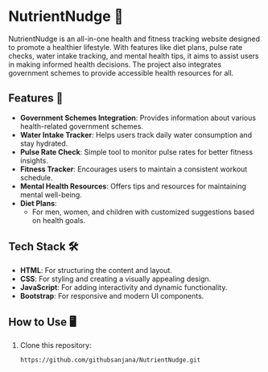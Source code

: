 # NutrientNudge 🍎

NutrientNudge is an all-in-one health and fitness tracking website designed to promote a healthier lifestyle. With features like diet plans, pulse rate checks, water intake tracking, and mental health tips, it aims to assist users in making informed health decisions. The project also integrates government schemes to provide accessible health resources for all.

## Features 🌟

- **Government Schemes Integration**: Provides information about various health-related government schemes.
- **Water Intake Tracker**: Helps users track daily water consumption and stay hydrated.
- **Pulse Rate Check**: Simple tool to monitor pulse rates for better fitness insights.
- **Fitness Tracker**: Encourages users to maintain a consistent workout schedule.
- **Mental Health Resources**: Offers tips and resources for maintaining mental well-being.
- **Diet Plans**:
  - For men, women, and children with customized suggestions based on health goals.

## Tech Stack 🛠️

- **HTML**: For structuring the content and layout.
- **CSS**: For styling and creating a visually appealing design.
- **JavaScript**: For adding interactivity and dynamic functionality.
- **Bootstrap**: For responsive and modern UI components.

## How to Use 🖥️

1. Clone this repository:
   ```bash
   https://github.com/githubsanjana/NutrientNudge.git
